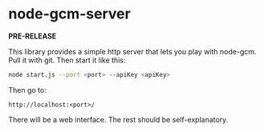 node-gcm-server
===============

**PRE-RELEASE**

This library provides a simple http server that lets you play with node-gcm.
Pull it with git.
Then start it like this:

```sh
node start.js --port <port> --apiKey <apiKey>
```

Then go to:

```
http://localhost:<port>/
```

There will be a web interface.
The rest should be self-explanatory.
